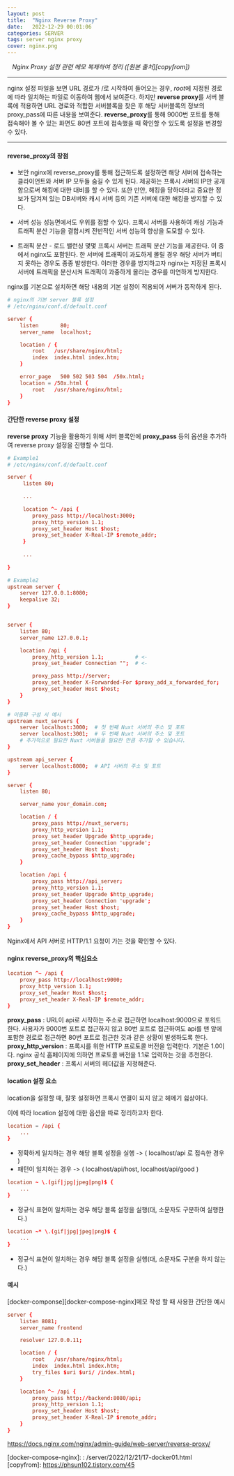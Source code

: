 ```yaml
---
layout: post
title:  "Nginx Reverse Proxy"
date:   2022-12-29 00:01:06
categories: SERVER
tags: server nginx proxy
cover: nginx.png
---
```


<i class="fa-regular fa-circle-check" style="margin-right:0.7rem"></i>*Nginx Proxy 설정 관련 메모 복제하여 정리 ([원본 출처][copyfrom])*

---

nginx 설정 파일을 보면 URL 경로가 /로 시작하여 들어오는 경우, *root*에 지정된 경로에 따라 일치하는 파일로 이동하여 웹에서 보여준다. 하지만 **reverse proxy**를 서버 블록에 적용하면  URL 경로와 적합한 서버블록을 찾은 후 해당 서버블록의 정보의 proxy_pass에 따른 내용을 보여준다. **reverse_proxy**를 통해 9000번 포트를 통해 접속해야 볼 수 있는 화면도 80번 포트에 접속했을 때 확인할 수 있도록 설정을 변경할 수 있다.

---

#### reverse_proxy의 장점

- 보안
nginx에 reverse_proxy를 통해 접근하도록 설정하면 해당 서버에 접속하는 클라이언트와 서버 IP 모두들 숨길 수 있게 된다. 제공하는 프록시 서버의 IP만 공개함으로써 해킹에 대한 대비를 할 수 있다. 또한 만얀, 해킹을 당하더라고 중요한 정보가 담겨져 있는 DB서버와 캐시 서버 등의 기존 서버에 대한 해킹을 방지할 수 있다.

- 서버 성능
성능면에서도 우위를 점할 수 있다. 프록시 서버를 사용하여 캐싱 기능과 트래픽 분산 기능을 결합시켜 전반적인 서버 성능의 향상을 도모할 수 있다.

- 트래픽 분산 - 로드 밸런싱
몇몇 프록시 서버는 트래픽 분산 기능을 제공한다. 이 중에서 nginx도 포함된다. 한 서버에 트래픽이 과도하게 몰릴 경우 해당 서버가 버티지 못하는 경우도 종종 발생한다. 이러한 경우를 방지하고자 nginx는 지정된 프록시 서버에 트래픽을 분산시켜 트래픽이 과중하게 몰리는 경우를 미연하게 방지한다.

nginx를 기본으로 설치하면 해당 내용의 기본 설정이 적용되어 서버가 동작하게 된다.

```conf
# nginx의 기본 server 블록 설정
# /etc/nginx/conf.d/default.conf

server {
    listen       80;
    server_name  localhost;

    location / {
        root   /usr/share/nginx/html;
        index  index.html index.htm;
    }

    error_page   500 502 503 504  /50x.html;
    location = /50x.html {
        root   /usr/share/nginx/html;
    }
}
```

#### 간단한 reverse proxy 설정

<span class="text-primary">**reverse proxy**</span> 기능을 활용하기 위해 서버 블록안에 **proxy_pass** 등의 옵션을 추가하여 reverse proxy 설정을 진행할 수 있다.

```conf
# Example1
# /etc/nginx/conf.d/default.conf

server {
     listen 80;

	 ...
    
     location ^~ /api {
        proxy_pass http://localhost:3000;
        proxy_http_version 1.1;
        proxy_set_header Host $host;
        proxy_set_header X-Real-IP $remote_addr;
     }
    
     ...
    
}
```
 
```conf
# Example2
upstream server {
    server 127.0.0.1:8080;
    keepalive 32;
}


server {
    listen 80;
    server_name 127.0.0.1;

    location /api {
        proxy_http_version 1.1;          # <-
        proxy_set_header Connection "";  # <-

        proxy_pass http://server;
        proxy_set_header X-Forwarded-For $proxy_add_x_forwarded_for;
        proxy_set_header Host $host;
    }
}

```

```conf
# 이중화 구성 시 예시
upstream nuxt_servers {
    server localhost:3000;  # 첫 번째 Nuxt 서버의 주소 및 포트
    server localhost:3001;  # 두 번째 Nuxt 서버의 주소 및 포트
    # 추가적으로 필요한 Nuxt 서버들을 필요한 만큼 추가할 수 있습니다.
}

upstream api_server {
    server localhost:8080;  # API 서버의 주소 및 포트
}

server {
    listen 80;

    server_name your_domain.com;

    location / {
        proxy_pass http://nuxt_servers;
        proxy_http_version 1.1;
        proxy_set_header Upgrade $http_upgrade;
        proxy_set_header Connection 'upgrade';
        proxy_set_header Host $host;
        proxy_cache_bypass $http_upgrade;
    }

    location /api {
        proxy_pass http://api_server;
        proxy_http_version 1.1;
        proxy_set_header Upgrade $http_upgrade;
        proxy_set_header Connection 'upgrade';
        proxy_set_header Host $host;
        proxy_cache_bypass $http_upgrade;
    }
}
```

Nginx에서 API 서버로 HTTP/1.1 요청이 가는 것을 확인할 수 있다.
 

#### nginx reverse_proxy의 핵심요소

```conf
location ^~ /api {
    proxy_pass http://localhost:9000;
    proxy_http_version 1.1;
    proxy_set_header Host $host;
    proxy_set_header X-Real-IP $remote_addr;
}
```
**proxy_pass** : URL이 api로 시작하는 주소로 접근하면 localhost:9000으로 포워드한다. 사용자가 9000번 포트로 접근하지 않고 80번 포트로 접근하여도 api를 맨 앞에 포함한 경로로 접근하면 80번 포트로 접근한 것과 같은 상황이 발생하도록 한다.
**proxy_http_version** : 프록시를 위한 HTTP 프로토콜 버전을 입력한다. 기본은 1.0이다. nginx 공식 홈페이지에 의하면 프로토콜 버전을 1.1로 입력하는 것을 추천한다.
**proxy_set_header** : 프록시 서버의 헤더값을 지정해준다.
 

#### location 설정 요소

 

location을 설정할 때, 잘못 설정하면 프록시 연결이 되지 않고 헤메기 쉽상이다.

이에 따라 location 설정에 대한 옵션을 따로 정리하고자 한다.

 

```conf
location = /api {
    ...
}
```
- 정확하게 일치하는 경우 해당 블록 설정을 실행 -> ( localhost/api 로 접속한 경우 )
- 패턴이 일치하는 경우 -> ( localhost/api/host, localhost/api/good )

```conf
location ~ \.(gif|jpg|jpeg|png)$ {
    ...
}
```
- 정규식 표현이 일치하는 경우 해당 블록 설정을 실행(대, 소문자도 구분하여 실행한다.)

 

```conf
location ~* \.(gif|jpg|jpeg|png)$ {
    ...
}
```
- 정규식 표현이 일치하는 경우 해당 블록 설정을 실행(대, 소문자도 구분을 하지 않는다.)

#### 예시

[docker-componse][docker-compose-nginx]메모 작성 할 때 사용한 간단한 예시
```conf
server {
    listen 8081;
    server_name frontend

    resolver 127.0.0.11;

    location / {
        root   /usr/share/nginx/html;
        index  index.html index.htm;
        try_files $uri $uri/ /index.html;
    }

    location ^~ /api {
        proxy_pass http://backend:8080/api;
        proxy_http_version 1.1;
        proxy_set_header Host $host;
        proxy_set_header X-Real-IP $remote_addr;
    }
}
```

https://docs.nginx.com/nginx/admin-guide/web-server/reverse-proxy/

[docker-compose-nginx]: : /server/2022/12/21/17-docker01.html
[copyfrom]: https://phsun102.tistory.com/45
